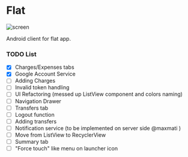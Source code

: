 # Flat

![screen](https://raw.githubusercontent.com/rpieja/flat/master/pic/flat-logo.png)

Android client for flat app.

### TODO List
- [x] Charges/Expenses tabs
- [x] Google Account Service
- [ ] Adding Charges
- [ ] Invalid token handling
- [ ] UI Refactoring (messed up ListView component and colors naming)
- [ ] Navigation Drawer
- [ ] Transfers tab
- [ ] Logout function
- [ ] Adding transfers
- [ ] Notification service (to be implemented on server side @maxmati )
- [ ] Move from ListView to RecyclerView
- [ ] Summary tab
- [ ] "Force touch" like menu on launcher icon